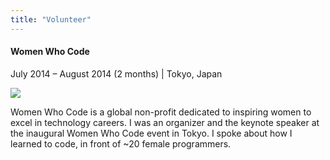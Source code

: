 ```yaml
---
title: "Volunteer"
---
```


#### Women Who Code

<p>July 2014 – August 2014 (2 months) | Tokyo, Japan</p>

<img src="{{ site.url }}/images/volunteer.jpg" class="img-responsive img-rounded">

Women Who Code is a global non-profit dedicated to inspiring women to excel in technology careers. I was an organizer and the keynote speaker at the inaugural Women Who Code event in Tokyo. I spoke about how I learned to code, in front of ~20 female programmers.
